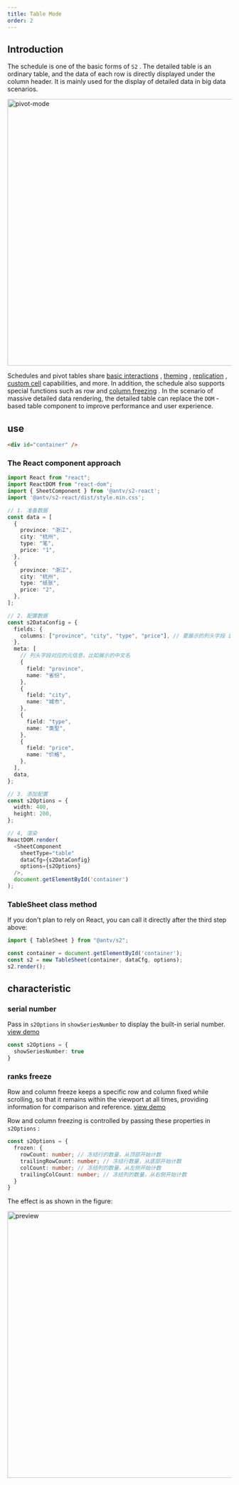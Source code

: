 ```yaml
---
title: Table Mode
order: 2
---
```


## Introduction

The schedule is one of the basic forms of `S2` . The detailed table is an ordinary table, and the data of each row is directly displayed under the column header. It is mainly used for the display of detailed data in big data scenarios.

<img alt="pivot-mode" src="https://gw.alipayobjects.com/mdn/rms_56cbb2/afts/img/A*PmpvRrcBEbMAAAAAAAAAAAAAARQnAQ" width="600">

Schedules and pivot tables share [basic interactions](/manual/advanced/interaction/basic) , [theming](/manual/basic/theme) , [replication](/manual/basic/analysis/export) , [custom cell](/manual/advanced/custom/hook) capabilities, and more. In addition, the schedule also supports special functions such as row and [column freezing](/examples/interaction/basic#froze) . In the scenario of massive detailed data rendering, the detailed table can replace the `DOM` -based table component to improve performance and user experience.

## use

```html
<div id="container" />
```

### The React component approach

```typescript
import React from "react";
import ReactDOM from "react-dom";
import { SheetComponent } from '@antv/s2-react';
import '@antv/s2-react/dist/style.min.css';

// 1. 准备数据
const data = [
  {
    province: "浙江",
    city: "杭州",
    type: "笔",
    price: "1",
  },
  {
    province: "浙江",
    city: "杭州",
    type: "纸张",
    price: "2",
  },
];

// 2. 配置数据
const s2DataConfig = {
  fields: {
    columns: ["province", "city", "type", "price"], // 要展示的列头字段 id 列表
  },
  meta: [
    // 列头字段对应的元信息，比如展示的中文名
    {
      field: "province",
      name: "省份",
    },
    {
      field: "city",
      name: "城市",
    },
    {
      field: "type",
      name: "类型",
    },
    {
      field: "price",
      name: "价格",
    },
  ],
  data,
};

// 3. 添加配置
const s2Options = {
  width: 400,
  height: 200,
};

// 4, 渲染
ReactDOM.render(
  <SheetComponent
    sheetType="table"
    dataCfg={s2DataConfig}
    options={s2Options}
  />,
  document.getElementById('container')
);
```

### TableSheet class method

If you don't plan to rely on React, you can call it directly after the third step above:

```ts
import { TableSheet } from "@antv/s2";

const container = document.getElementById('container');
const s2 = new TableSheet(container, dataCfg, options);
s2.render();
```

## characteristic

### serial number

Pass in `s2Options` in `showSeriesNumber` to display the built-in serial number. [view demo](/examples/basic/table#table)

```ts
const s2Options = {
  showSeriesNumber: true
}
```

### ranks freeze

Row and column freeze keeps a specific row and column fixed while scrolling, so that it remains within the viewport at all times, providing information for comparison and reference. [view demo](/examples/interaction/basic#frozen)

Row and column freezing is controlled by passing these properties in `s2Options` :

```ts
const s2Options = {
  frozen: {
    rowCount: number; // 冻结行的数量，从顶部开始计数
    trailingRowCount: number; // 冻结行数量，从底部开始计数
    colCount: number; // 冻结列的数量，从左侧开始计数
    trailingColCount: number; // 冻结列的数量，从右侧开始计数
  }
}
```

The effect is as shown in the figure:

<img src="https://gw.alipayobjects.com/mdn/rms_56cbb2/afts/img/A*tZkOSqYWVFQAAAAAAAAAAAAAARQnAQ" width="600" alt="preview">

<playground path="interaction/basic/demo/frozen.ts" rid="container" height="300"></playground>
